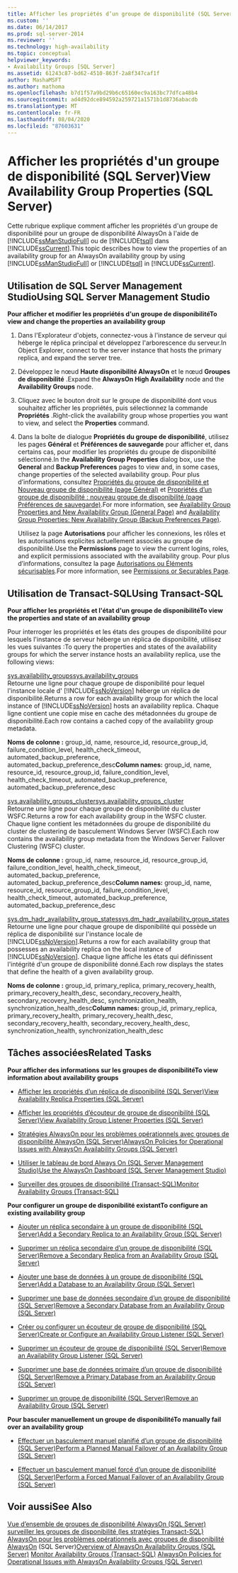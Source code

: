 ```yaml
---
title: Afficher les propriétés d’un groupe de disponibilité (SQL Server) | Microsoft Docs
ms.custom: ''
ms.date: 06/14/2017
ms.prod: sql-server-2014
ms.reviewer: ''
ms.technology: high-availability
ms.topic: conceptual
helpviewer_keywords:
- Availability Groups [SQL Server]
ms.assetid: 61243c87-bd62-4510-863f-2a8f347caf1f
author: MashaMSFT
ms.author: mathoma
ms.openlocfilehash: b7d1f57a9bd29b6c65160ec9a163bc77dfca48b4
ms.sourcegitcommit: ad4d92dce894592a259721a1571b1d8736abacdb
ms.translationtype: MT
ms.contentlocale: fr-FR
ms.lasthandoff: 08/04/2020
ms.locfileid: "87603631"
---
```

# <a name="view-availability-group-properties-sql-server"></a><span data-ttu-id="9cbff-102">Afficher les propriétés d'un groupe de disponibilité (SQL Server)</span><span class="sxs-lookup"><span data-stu-id="9cbff-102">View Availability Group Properties (SQL Server)</span></span>
  <span data-ttu-id="9cbff-103">Cette rubrique explique comment afficher les propriétés d'un groupe de disponibilité pour un groupe de disponibilité AlwaysOn à l'aide de [!INCLUDE[ssManStudioFull](../../../includes/ssmanstudiofull-md.md)] ou de [!INCLUDE[tsql](../../../includes/tsql-md.md)] dans [!INCLUDE[ssCurrent](../../../includes/sscurrent-md.md)].</span><span class="sxs-lookup"><span data-stu-id="9cbff-103">This topic describes how to view the properties of an availability group for an AlwaysOn availability group by using [!INCLUDE[ssManStudioFull](../../../includes/ssmanstudiofull-md.md)] or [!INCLUDE[tsql](../../../includes/tsql-md.md)] in [!INCLUDE[ssCurrent](../../../includes/sscurrent-md.md)].</span></span>  
  

  
##  <a name="using-sql-server-management-studio"></a><a name="SSMSProcedure"></a> <span data-ttu-id="9cbff-104">Utilisation de SQL Server Management Studio</span><span class="sxs-lookup"><span data-stu-id="9cbff-104">Using SQL Server Management Studio</span></span>  
 <span data-ttu-id="9cbff-105">**Pour afficher et modifier les propriétés d'un groupe de disponibilité**</span><span class="sxs-lookup"><span data-stu-id="9cbff-105">**To view and change the properties an availability group**</span></span>  
  
1.  <span data-ttu-id="9cbff-106">Dans l'Explorateur d'objets, connectez-vous à l'instance de serveur qui héberge le réplica principal et développez l'arborescence du serveur.</span><span class="sxs-lookup"><span data-stu-id="9cbff-106">In Object Explorer, connect to the server instance that hosts the primary replica, and expand the server tree.</span></span>  
  
2.  <span data-ttu-id="9cbff-107">Développez le nœud **Haute disponibilité AlwaysOn** et le nœud **Groupes de disponibilité** .</span><span class="sxs-lookup"><span data-stu-id="9cbff-107">Expand the **AlwaysOn High Availability** node and the **Availability Groups** node.</span></span>  
  
3.  <span data-ttu-id="9cbff-108">Cliquez avec le bouton droit sur le groupe de disponibilité dont vous souhaitez afficher les propriétés, puis sélectionnez la commande **Propriétés** .</span><span class="sxs-lookup"><span data-stu-id="9cbff-108">Right-click the availability group whose properties you want to view, and select the **Properties** command.</span></span>  
  
4.  <span data-ttu-id="9cbff-109">Dans la boîte de dialogue **Propriétés du groupe de disponibilité**, utilisez les pages **Général** et **Préférences de sauvegarde** pour afficher et, dans certains cas, pour modifier les propriétés du groupe de disponibilité sélectionné.</span><span class="sxs-lookup"><span data-stu-id="9cbff-109">In the **Availability Group Properties** dialog box, use the **General** and **Backup Preferences** pages to view and, in some cases, change properties of the selected availability group.</span></span> <span data-ttu-id="9cbff-110">Pour plus d’informations, consultez [Propriétés du groupe de disponibilité et Nouveau groupe de disponibilité &#40;page Général&#41;](availability-group-properties-new-availability-group-general-page.md) et [Propriétés d’un groupe de disponibilité : nouveau groupe de disponibilité &#40;page Préférences de sauvegarde&#41;](availability-group-properties-new-availability-group-backup-preferences-page.md).</span><span class="sxs-lookup"><span data-stu-id="9cbff-110">For more information, see [Availability Group Properties and New Availability Group &#40;General Page&#41;](availability-group-properties-new-availability-group-general-page.md) and [Availability Group Properties: New Availability Group &#40;Backup Preferences Page&#41;](availability-group-properties-new-availability-group-backup-preferences-page.md).</span></span>  
  
     <span data-ttu-id="9cbff-111">Utilisez la page **Autorisations** pour afficher les connexions, les rôles et les autorisations explicites actuellement associés au groupe de disponibilité.</span><span class="sxs-lookup"><span data-stu-id="9cbff-111">Use the **Permissions** page to view the current logins, roles, and explicit permissions associated with the availability group.</span></span> <span data-ttu-id="9cbff-112">Pour plus d’informations, consultez la page [Autorisations ou Éléments sécurisables](../../../relational-databases/security/permissions-or-securables-page.md).</span><span class="sxs-lookup"><span data-stu-id="9cbff-112">For more information, see [Permissions or Securables Page](../../../relational-databases/security/permissions-or-securables-page.md).</span></span>  
  

  
##  <a name="using-transact-sql"></a><a name="TsqlProcedure"></a> <span data-ttu-id="9cbff-113">Utilisation de Transact-SQL</span><span class="sxs-lookup"><span data-stu-id="9cbff-113">Using Transact-SQL</span></span>  
 <span data-ttu-id="9cbff-114">**Pour afficher les propriétés et l'état d'un groupe de disponibilité**</span><span class="sxs-lookup"><span data-stu-id="9cbff-114">**To view the properties and state of an availability group**</span></span>  
  
 <span data-ttu-id="9cbff-115">Pour interroger les propriétés et les états des groupes de disponibilité pour lesquels l'instance de serveur héberge un réplica de disponibilité, utilisez les vues suivantes :</span><span class="sxs-lookup"><span data-stu-id="9cbff-115">To query the properties and states of the availability groups for which the server instance hosts an availability replica, use the following views:</span></span>  
  
 [<span data-ttu-id="9cbff-116">sys.availability_groups</span><span class="sxs-lookup"><span data-stu-id="9cbff-116">sys.availability_groups</span></span>](/sql/relational-databases/system-catalog-views/sys-availability-groups-transact-sql)  
 <span data-ttu-id="9cbff-117">Retourne une ligne pour chaque groupe de disponibilité pour lequel l'instance locale d' [!INCLUDE[ssNoVersion](../../../includes/ssnoversion-md.md)] héberge un réplica de disponibilité.</span><span class="sxs-lookup"><span data-stu-id="9cbff-117">Returns a row for each availability group for which the local instance of [!INCLUDE[ssNoVersion](../../../includes/ssnoversion-md.md)] hosts an availability replica.</span></span> <span data-ttu-id="9cbff-118">Chaque ligne contient une copie mise en cache des métadonnées du groupe de disponibilité.</span><span class="sxs-lookup"><span data-stu-id="9cbff-118">Each row contains a cached copy of the availability group metadata.</span></span>  
  
 <span data-ttu-id="9cbff-119">**Noms de colonne :** group_id, name, resource_id, resource_group_id, failure_condition_level, health_check_timeout, automated_backup_preference, automated_backup_preference_desc</span><span class="sxs-lookup"><span data-stu-id="9cbff-119">**Column names:** group_id, name, resource_id, resource_group_id, failure_condition_level, health_check_timeout, automated_backup_preference, automated_backup_preference_desc</span></span>  
  
 [<span data-ttu-id="9cbff-120">sys.availability_groups_cluster</span><span class="sxs-lookup"><span data-stu-id="9cbff-120">sys.availability_groups_cluster</span></span>](/sql/relational-databases/system-catalog-views/sys-availability-groups-cluster-transact-sql)  
 <span data-ttu-id="9cbff-121">Retourne une ligne pour chaque groupe de disponibilité du cluster WSFC.</span><span class="sxs-lookup"><span data-stu-id="9cbff-121">Returns a row for each availability group in the WSFC cluster.</span></span> <span data-ttu-id="9cbff-122">Chaque ligne contient les métadonnées du groupe de disponibilité du cluster de clustering de basculement Windows Server (WSFC).</span><span class="sxs-lookup"><span data-stu-id="9cbff-122">Each row contains the availability group metadata from the Windows Server Failover Clustering (WSFC) cluster.</span></span>  
  
 <span data-ttu-id="9cbff-123">**Noms de colonne :** group_id, name, resource_id, resource_group_id, failure_condition_level, health_check_timeout, automated_backup_preference, automated_backup_preference_desc</span><span class="sxs-lookup"><span data-stu-id="9cbff-123">**Column names:** group_id, name, resource_id, resource_group_id, failure_condition_level, health_check_timeout, automated_backup_preference, automated_backup_preference_desc</span></span>  
  
 [<span data-ttu-id="9cbff-124">sys.dm_hadr_availability_group_states</span><span class="sxs-lookup"><span data-stu-id="9cbff-124">sys.dm_hadr_availability_group_states</span></span>](/sql/relational-databases/system-dynamic-management-views/sys-dm-hadr-availability-group-states-transact-sql)  
 <span data-ttu-id="9cbff-125">Retourne une ligne pour chaque groupe de disponibilité qui possède un réplica de disponibilité sur l'instance locale de [!INCLUDE[ssNoVersion](../../../includes/ssnoversion-md.md)].</span><span class="sxs-lookup"><span data-stu-id="9cbff-125">Returns a row for each availability group that possesses an availability replica on the local instance of [!INCLUDE[ssNoVersion](../../../includes/ssnoversion-md.md)].</span></span> <span data-ttu-id="9cbff-126">Chaque ligne affiche les états qui définissent l'intégrité d'un groupe de disponibilité donné.</span><span class="sxs-lookup"><span data-stu-id="9cbff-126">Each row displays the states that define the health of a given availability group.</span></span>  
  
 <span data-ttu-id="9cbff-127">**Noms de colonne :** group_id, primary_replica, primary_recovery_health, primary_recovery_health_desc, secondary_recovery_health, secondary_recovery_health_desc, synchronization_health, synchronization_health_desc</span><span class="sxs-lookup"><span data-stu-id="9cbff-127">**Column names:** group_id, primary_replica, primary_recovery_health, primary_recovery_health_desc, secondary_recovery_health, secondary_recovery_health_desc, synchronization_health, synchronization_health_desc</span></span>  
  

  
##  <a name="related-tasks"></a><a name="RelatedTasks"></a> <span data-ttu-id="9cbff-128">Tâches associées</span><span class="sxs-lookup"><span data-stu-id="9cbff-128">Related Tasks</span></span>  
 <span data-ttu-id="9cbff-129">**Pour afficher des informations sur les groupes de disponibilité**</span><span class="sxs-lookup"><span data-stu-id="9cbff-129">**To view information about availability groups**</span></span>  
  
-   [<span data-ttu-id="9cbff-130">Afficher les propriétés d’un réplica de disponibilité &#40;SQL Server&#41;</span><span class="sxs-lookup"><span data-stu-id="9cbff-130">View Availability Replica Properties &#40;SQL Server&#41;</span></span>](view-availability-replica-properties-sql-server.md)  
  
-   [<span data-ttu-id="9cbff-131">Afficher les propriétés d’écouteur de groupe de disponibilité &#40;SQL Server&#41;</span><span class="sxs-lookup"><span data-stu-id="9cbff-131">View Availability Group Listener Properties &#40;SQL Server&#41;</span></span>](view-availability-group-listener-properties-sql-server.md)  
  
-   [<span data-ttu-id="9cbff-132">Stratégies AlwaysOn pour les problèmes opérationnels avec groupes de disponibilité AlwaysOn &#40;SQL Server&#41;</span><span class="sxs-lookup"><span data-stu-id="9cbff-132">AlwaysOn Policies for Operational Issues with AlwaysOn Availability Groups &#40;SQL Server&#41;</span></span>](always-on-policies-for-operational-issues-always-on-availability.md)
  
-   [<span data-ttu-id="9cbff-133">Utiliser le tableau de bord Always On &#40;SQL Server Management Studio&#41;</span><span class="sxs-lookup"><span data-stu-id="9cbff-133">Use the AlwaysOn Dashboard &#40;SQL Server Management Studio&#41;</span></span>](use-the-always-on-dashboard-sql-server-management-studio.md)  
  
-   [<span data-ttu-id="9cbff-134">Surveiller des groupes de disponibilité &#40;Transact-SQL&#41;</span><span class="sxs-lookup"><span data-stu-id="9cbff-134">Monitor Availability Groups &#40;Transact-SQL&#41;</span></span>](monitor-availability-groups-transact-sql.md)  
  
 <span data-ttu-id="9cbff-135">**Pour configurer un groupe de disponibilité existant**</span><span class="sxs-lookup"><span data-stu-id="9cbff-135">**To configure an existing availability group**</span></span>  
  
-   [<span data-ttu-id="9cbff-136">Ajouter un réplica secondaire à un groupe de disponibilité &#40;SQL Server&#41;</span><span class="sxs-lookup"><span data-stu-id="9cbff-136">Add a Secondary Replica to an Availability Group &#40;SQL Server&#41;</span></span>](add-a-secondary-replica-to-an-availability-group-sql-server.md)  
  
-   [<span data-ttu-id="9cbff-137">Supprimer un réplica secondaire d’un groupe de disponibilité &#40;SQL Server&#41;</span><span class="sxs-lookup"><span data-stu-id="9cbff-137">Remove a Secondary Replica from an Availability Group &#40;SQL Server&#41;</span></span>](remove-a-secondary-replica-from-an-availability-group-sql-server.md)  
  
-   [<span data-ttu-id="9cbff-138">Ajouter une base de données à un groupe de disponibilité &#40;SQL Server&#41;</span><span class="sxs-lookup"><span data-stu-id="9cbff-138">Add a Database to an Availability Group &#40;SQL Server&#41;</span></span>](availability-group-add-a-database.md)  
  
-   [<span data-ttu-id="9cbff-139">Supprimer une base de données secondaire d’un groupe de disponibilité &#40;SQL Server&#41;</span><span class="sxs-lookup"><span data-stu-id="9cbff-139">Remove a Secondary Database from an Availability Group &#40;SQL Server&#41;</span></span>](remove-a-secondary-database-from-an-availability-group-sql-server.md)  
  
-   [<span data-ttu-id="9cbff-140">Créer ou configurer un écouteur de groupe de disponibilité &#40;SQL Server&#41;</span><span class="sxs-lookup"><span data-stu-id="9cbff-140">Create or Configure an Availability Group Listener &#40;SQL Server&#41;</span></span>](create-or-configure-an-availability-group-listener-sql-server.md)  
  
-   [<span data-ttu-id="9cbff-141">Supprimer un écouteur de groupe de disponibilité &#40;SQL Server&#41;</span><span class="sxs-lookup"><span data-stu-id="9cbff-141">Remove an Availability Group Listener &#40;SQL Server&#41;</span></span>](remove-an-availability-group-listener-sql-server.md)  
  
-   [<span data-ttu-id="9cbff-142">Supprimer une base de données primaire d’un groupe de disponibilité &#40;SQL Server&#41;</span><span class="sxs-lookup"><span data-stu-id="9cbff-142">Remove a Primary Database from an Availability Group &#40;SQL Server&#41;</span></span>](remove-a-primary-database-from-an-availability-group-sql-server.md)  
  
-   [<span data-ttu-id="9cbff-143">Supprimer un groupe de disponibilité &#40;SQL Server&#41;</span><span class="sxs-lookup"><span data-stu-id="9cbff-143">Remove an Availability Group &#40;SQL Server&#41;</span></span>](remove-an-availability-group-sql-server.md)  
  
 <span data-ttu-id="9cbff-144">**Pour basculer manuellement un groupe de disponibilité**</span><span class="sxs-lookup"><span data-stu-id="9cbff-144">**To manually fail over an availability group**</span></span>  
  
-   [<span data-ttu-id="9cbff-145">Effectuer un basculement manuel planifié d’un groupe de disponibilité &#40;SQL Server&#41;</span><span class="sxs-lookup"><span data-stu-id="9cbff-145">Perform a Planned Manual Failover of an Availability Group &#40;SQL Server&#41;</span></span>](perform-a-planned-manual-failover-of-an-availability-group-sql-server.md)  
  
-   [<span data-ttu-id="9cbff-146">Effectuer un basculement manuel forcé d’un groupe de disponibilité &#40;SQL Server&#41;</span><span class="sxs-lookup"><span data-stu-id="9cbff-146">Perform a Forced Manual Failover of an Availability Group &#40;SQL Server&#41;</span></span>](perform-a-forced-manual-failover-of-an-availability-group-sql-server.md)  
  

  
## <a name="see-also"></a><span data-ttu-id="9cbff-147">Voir aussi</span><span class="sxs-lookup"><span data-stu-id="9cbff-147">See Also</span></span>  
 <span data-ttu-id="9cbff-148">[Vue d’ensemble de groupes de disponibilité AlwaysOn &#40;SQL Server&#41;](overview-of-always-on-availability-groups-sql-server.md) [surveiller les groupes de disponibilité &#40;les stratégies Transact-SQL&#41;](monitor-availability-groups-transact-sql.md) [AlwaysOn pour les problèmes opérationnels avec groupes de disponibilité AlwaysOn](always-on-policies-for-operational-issues-always-on-availability.md) &#40;SQL Server&#41;</span><span class="sxs-lookup"><span data-stu-id="9cbff-148">[Overview of AlwaysOn Availability Groups &#40;SQL Server&#41;](overview-of-always-on-availability-groups-sql-server.md) [Monitor Availability Groups &#40;Transact-SQL&#41;](monitor-availability-groups-transact-sql.md) [AlwaysOn Policies for Operational Issues with AlwaysOn Availability Groups &#40;SQL Server&#41;](always-on-policies-for-operational-issues-always-on-availability.md)</span></span> 
  
  
